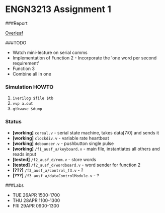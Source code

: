 # ENGN3213 Assignment 1

###Report

[Overleaf](https://www.overleaf.com/4752390rdbzzc)

###TODO

* Watch mini-lecture on serial comms
* Implementation of Function 2 - Incorporate the 'one word per second requirement'
* Function 3
* Combine all in one

### Simulation HOWTO

1. `iverilog $file $tb`
2. `vvp a.out`
3. `gtkwave $dump`

### Status

* **[working]** `cereal.v` - serial state machine, takes data[7:0] and sends it
* **[working]** `clockdiv.v` - variable rate heartbeat
* **[working]** `debouncer.v` - pushbutton single pulse
* **[working]** `/f1_ausf_a/keyboard.v` - main file, instantiates all others and reads input
* **[tested]** `/f2_ausf_d/rom.v` - store words
* **[tested]** `/f2_ausf_d/wordboard.v` - word sender for function 2
* **[???]** `/f3_ausf_a/control_f3.v` - ?
* **[???]** `/f3_ausf_a/dataControlModule.v` - ?

###Labs

* TUE 26APR 1500-1700
* THU 28APR 1100-1300
* FRI 29APR 0900-1300
